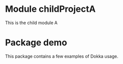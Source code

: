 # Module childProjectA
This is the child module A

# Package demo
This package contains a few examples of Dokka usage.
